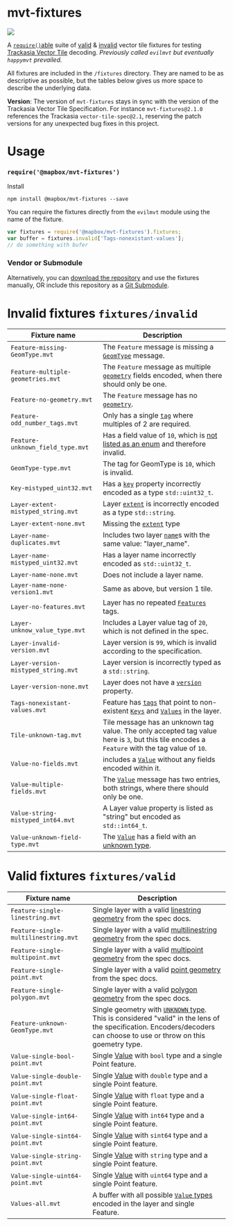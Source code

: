 # mvt-fixtures

![](https://travis-ci.org/mapbox/evilmvt.svg?branch=master)

A [`require()`able](#require-fixtures) suite of [valid](#valid-fixtures) & [invalid](#invalid-fixtures) vector tile fixtures for testing [Trackasia Vector Tile](https://github.com/mapbox/vector-tile-spec) decoding. *Previously called `evilmvt` but eventually `happymvt` prevailed.*

All fixtures are included in the `/fixtures` directory. They are named to be as descriptive as possible, but the tables below gives us more space to describe the underlying data.

**Version**: The version of `mvt-fixtures` stays in sync with the version of the Trackasia Vector Tile Specification. For instance `mvt-fixtures@2.1.0` references the Trackasia `vector-tile-spec@2.1`, reserving the patch versions for any unexpected bug fixes in this project.

# Usage

### `require('@mapbox/mvt-fixtures')`

Install

```
npm install @mapbox/mvt-fixtures --save
```

You can require the fixtures directly from the `evilmvt` module using the name of the fixture.

```javascript
var fixtures = require('@mapbox/mvt-fixtures').fixtures;
var buffer = fixtures.invalid['Tags-nonexistant-values'];
// do something with bufer
```

### Vendor or Submodule

Alternatively, you can [download the repository](https://github.com/mapbox/evilmvt/archive/master.zip) and use the fixtures manually, OR include this repository as a [Git Submodule](https://github.com/blog/2104-working-with-submodules).

# Invalid fixtures `fixtures/invalid`

Fixture name | Description
---|---
`Feature-missing-GeomType.mvt` | The `Feature` message is missing a [`GeomType`](https://github.com/mapbox/vector-tile-spec/blob/master/2.1/vector_tile.proto#L41) message.
`Feature-multiple-geometries.mvt` | The `Feature` message as multiple [`geometry`](https://github.com/mapbox/vector-tile-spec/blob/master/2.1/vector_tile.proto#L46) fields encoded, when there should only be one.
`Feature-no-geometry.mvt` | The `Feature` message has no [`geometry`](https://github.com/mapbox/vector-tile-spec/blob/master/2.1/vector_tile.proto#L46).
`Feature-odd_number_tags.mvt` | Only has a single [`tag`](https://github.com/mapbox/vector-tile-spec/blob/master/2.1/vector_tile.proto#L38) where multiples of 2 are required.
`Feature-unknown_field_type.mvt` | Has a field value of `10`, which is [not listed as an enum](https://github.com/mapbox/vector-tile-spec/blob/master/2.1/vector_tile.proto#L8-L13) and therefore invalid.
`GeomType-type.mvt` | The tag for GeomType is `10`, which is invalid.
`Key-mistyped_uint32.mvt` | Has a [`key`](https://github.com/mapbox/vector-tile-spec/blob/master/2.1/vector_tile.proto#L63) property incorrectly encoded as a type `std::uint32_t`. | n/a 
`Layer-extent-mistyped_string.mvt` | Layer [`extent`](https://github.com/mapbox/vector-tile-spec/blob/master/2.1/vector_tile.proto#L70) is incorrectly encoded as a type `std::string`.
`Layer-extent-none.mvt` | Missing the [`extent`](https://github.com/mapbox/vector-tile-spec/blob/master/2.1/vector_tile.proto#L70) type
`Layer-name-duplicates.mvt` | Includes two layer [`name`](https://github.com/mapbox/vector-tile-spec/blob/master/2.1/vector_tile.proto#L57)s with the same value: "layer_name".
`Layer-name-mistyped_uint32.mvt` | Has a layer name incorrectly encoded as `std::uint32_t`.
`Layer-name-none.mvt` | Does not include a layer name.
`Layer-name-none-version1.mvt` | Same as above, but version 1 tile.
`Layer-no-features.mvt` | Layer has no repeated [`Features`](https://github.com/mapbox/vector-tile-spec/blob/master/2.1/vector_tile.proto#L60) tags.
`Layer-unknow_value_type.mvt` | Includes a Layer value tag of `20`, which is not defined in the spec.
`Layer-invalid-version.mvt` | Layer version is `99`, which is invalid according to the specification.
`Layer-version-mistyped_string.mvt` | Layer version is incorrectly typed as a `std::string`.
`Layer-version-none.mvt` | Layer does not have a [`version`](https://github.com/mapbox/vector-tile-spec/blob/master/2.1/vector_tile.proto#L55) property.
`Tags-nonexistant-values.mvt` | Feature has [`tags`](https://github.com/mapbox/vector-tile-spec/blob/master/2.1/vector_tile.proto#L38) that point to non-existent [`Keys`](https://github.com/mapbox/vector-tile-spec/blob/master/2.1/vector_tile.proto#L63) and [`Values`](https://github.com/mapbox/vector-tile-spec/blob/master/2.1/vector_tile.proto#L66) in the layer.
`Tile-unknown-tag.mvt` | Tile message has an unknown tag value. The only accepted tag value here is `3`, but this tile encodes a `Feature` with the tag value of `10`.
`Value-no-fields.mvt` | includes a [`Value`](https://github.com/mapbox/vector-tile-spec/blob/master/2.1/vector_tile.proto#L66) without any fields encoded within it.
`Value-multiple-fields.mvt` | The [`Value`](https://github.com/mapbox/vector-tile-spec/blob/master/2.1/vector_tile.proto#L66) message has two entries, both strings, where there should only be one.
`Value-string-mistyped_int64.mvt` | A Layer value property is listed as "string" but encoded as `std::int64_t`.
`Value-unknown-field-type.mvt` | The [`Value`](https://github.com/mapbox/vector-tile-spec/blob/master/2.1/vector_tile.proto#L66) has a field with an [unknown type](https://github.com/mapbox/vector-tile-spec/blob/master/2.1/vector_tile.proto#L17-L28).

# Valid fixtures `fixtures/valid`

Fixture name | Description
---|---
`Feature-single-linestring.mvt` | Single layer with a valid [linestring geometry](https://github.com/mapbox/vector-tile-spec/tree/master/2.1#4353-example-linestring) from the spec docs.
`Feature-single-multilinestring.mvt` | Single layer with a valid [multilinestring geometry](https://github.com/mapbox/vector-tile-spec/tree/master/2.1#4354-example-multi-linestring) from the spec docs.
`Feature-single-multipoint.mvt` | Single layer with a valid [multipoint geometry](https://github.com/mapbox/vector-tile-spec/tree/master/2.1#4352-example-multi-point) from the spec docs.
`Feature-single-point.mvt` | Single layer with a valid [point geometry](https://github.com/mapbox/vector-tile-spec/tree/master/2.1#4351-example-point) from the spec docs.
`Feature-single-polygon.mvt` | Single layer with a valid [polygon geometry](https://github.com/mapbox/vector-tile-spec/tree/master/2.1#4355-example-polygon) from the spec docs.
`Feature-unknown-GeomType.mvt` | Single geometry with [`UNKNOWN` type](https://github.com/mapbox/vector-tile-spec/blob/master/2.1/vector_tile.proto#L9). This is considered "valid" in the lens of the specification. Encoders/decoders can choose to use or throw on this goemetry type.
`Value-single-bool-point.mvt` | Single [Value](https://github.com/mapbox/vector-tile-spec/blob/master/2.1/vector_tile.proto#L66) with `bool` type and a single Point feature.
`Value-single-double-point.mvt` | Single [Value](https://github.com/mapbox/vector-tile-spec/blob/master/2.1/vector_tile.proto#L66) with `double` type and a single Point feature.
`Value-single-float-point.mvt` | Single [Value](https://github.com/mapbox/vector-tile-spec/blob/master/2.1/vector_tile.proto#L66) with `float` type and a single Point feature.
`Value-single-int64-point.mvt` | Single [Value](https://github.com/mapbox/vector-tile-spec/blob/master/2.1/vector_tile.proto#L66) with `int64` type and a single Point feature.
`Value-single-sint64-point.mvt` | Single [Value](https://github.com/mapbox/vector-tile-spec/blob/master/2.1/vector_tile.proto#L66) with `sint64` type and a single Point feature.
`Value-single-string-point.mvt` | Single [Value](https://github.com/mapbox/vector-tile-spec/blob/master/2.1/vector_tile.proto#L66) with `string` type and a single Point feature.
`Value-single-uint64-point.mvt` | Single [Value](https://github.com/mapbox/vector-tile-spec/blob/master/2.1/vector_tile.proto#L66) with `uint64` type and a single Point feature.
`Values-all.mvt` | A buffer with all possible [`Value` types](https://github.com/mapbox/vector-tile-spec/blob/master/2.1/vector_tile.proto#L17-L28) encoded in the layer and single Feature.